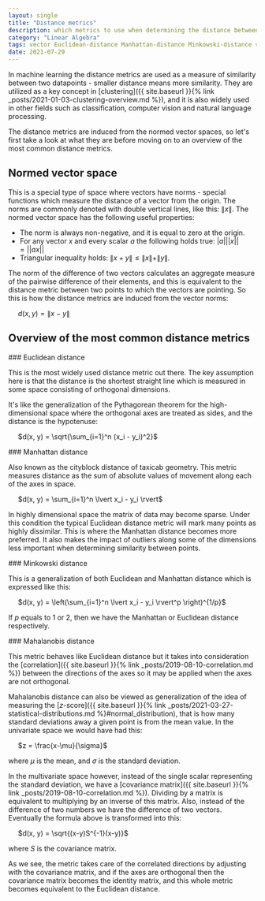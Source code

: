 ```yaml
---
layout: single
title: "Distance metrics"
description: which metrics to use when determining the distance between datapoints
category: "Linear Algebra"
tags: vector Euclidean-distance Manhattan-distance Minkowski-distance vector-norm normed-vector-space
date: 2021-07-29
---
```



In machine learning the distance metrics are used as a measure of similarity between two datapoints - smaller distance means more similarity. They are utilized as a key concept in [clustering]({{ site.baseurl }}{% link _posts/2021-01-03-clustering-overview.md %}), and it is also widely used in other fields such as classification, computer vision and natural language processing.

The distance metrics are induced from the normed vector spaces, so let's first take a look at what they are before moving on to an overview of the most common distance metrics.

## Normed vector space

This is a special type of space where vectors have norms - special functions which measure the distance of a vector from the origin. The norms are commonly denoted with double vertical lines, like this: $\| x \|$. The normed vector space has the following useful properties:

* The norm is always non-negative, and it is equal to zero at the origin.
* For any vector $x$ and every scalar $a$ the following holds true: $\lvert a \rvert \lvert\lvert x\rvert\rvert = \lvert\lvert ax\rvert\rvert$
* Triangular inequality holds: $\|x+y\| \leq \|x\| + \|y\|$.

The norm of the difference of two vectors calculates an aggregate measure of the pairwise difference of their elements, and this is equivalent to the distance metric between two points to which the vectors are pointing. So this is how the distance metrics are induced from the vector norms:

&nbsp;&nbsp;&nbsp;&nbsp;
$d(x,y) = \|x-y\|$

## Overview of the most common distance metrics

<div id='euclidean_distance'/>
### Euclidean distance

This is the most widely used distance metric out there. The key assumption here is that the distance is the shortest straight line which is measured in some space consisting of orthogonal dimensions.

It's like the generalization of the Pythagorean theorem for the high-dimensional space where the orthogonal axes are treated as sides, and the distance is the hypotenuse:

&nbsp;&nbsp;&nbsp;&nbsp;
$d(x, y) = \sqrt{\sum_{i=1}^n (x_i - y_i)^2}$

<div id='manhattan_distance'/>
### Manhattan distance

Also known as the cityblock distance of taxicab geometry. This metric measures distance as the sum of absolute values of movement along each of the axes in space.

&nbsp;&nbsp;&nbsp;&nbsp;
$d(x, y) = \sum_{i=1}^n \lvert x_i - y_i \rvert$

In highly dimensional space the matrix of data may become sparse. Under this condition the typical Euclidean distance metric will mark many points as highly dissimilar. This is where the Manhattan distance becomes more preferred. It also makes the impact of outliers along some of the dimensions less important when determining similarity between points.

<div id='minkowski_distance'/>
### Minkowski distance

This is a generalization of both Euclidean and Manhattan distance which is expressed like this:

&nbsp;&nbsp;&nbsp;&nbsp;
$d(x, y) = \left(\sum_{i=1}^n \lvert x_i - y_i \rvert^p \right)^{1/p}$

If $p$ equals to 1 or 2, then we have the Manhattan or Euclidean distance respectively.

<div id='mahalanobis_distance'/>
### Mahalanobis distance

This metric behaves like Euclidean distance but it takes into consideration the [correlation]({{ site.baseurl }}{% link _posts/2019-08-10-correlation.md %}) between the directions of the axes so it may be applied when the axes are not orthogonal.

Mahalanobis distance can also be viewed as generalization of the idea of measuring the [$z$-score]({{ site.baseurl }}{% link _posts/2021-03-27-statistical-distributions.md %}#normal_distribution), that is how many standard deviations away a given point is from the mean value. In the univariate space we would have had this:

&nbsp;&nbsp;&nbsp;&nbsp;
$z = \frac{x-\mu}{\sigma}$

where $\mu$ is the mean, and $\sigma$ is the standard deviation. 

In the multivariate space however, instead of the single scalar representing the standard deviation, we have a [covariance matrix]({{ site.baseurl }}{% link _posts/2019-08-10-correlation.md %}). Dividing by a matrix is equivalent to multiplying by an inverse of this matrix. Also, instead of the difference of two numbers we have the difference of two vectors. Eventually the formula above is transformed into this:

&nbsp;&nbsp;&nbsp;&nbsp;
$d(x, y) = \sqrt{(x-y)S^{-1}(x-y)}$

where $S$ is the covariance matrix.

As we see, the metric takes care of the correlated directions by adjusting with the covariance matrix, and if the axes are orthogonal then the covariance matrix becomes the identity matrix, and this whole metric becomes equivalent to the Euclidean distance.